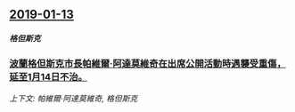 ## [2019-01-13](/news/2019/01/13/index.md)

##### 格但斯克
### [波蘭格但斯克市長帕維爾·阿達莫維奇在出席公開活動時遇襲受重傷，延至1月14日不治。 ](/news/2019/01/13/波蘭格但斯克市長帕維爾-阿達莫維奇在出席公開活動時遇襲受重傷-延至1月14日不治.md)
_上下文: 帕維爾·阿達莫維奇, 格但斯克_

